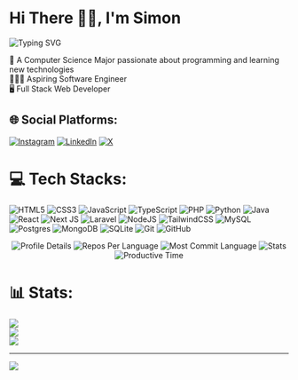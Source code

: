 # Hi There 👋🏽, I'm Simon

<div align="left">
  <img src="https://readme-typing-svg.herokuapp.com?font=Fira+Code&pause=1000&color=2196F3&center=true&vCenter=true&width=435&lines=Software+Engineer;Full+Stack+Developer;Data+Science+Enthusiast" alt="Typing SVG" />
</div>

🚀 A Computer Science Major passionate about programming and learning new technologies <br>
👨🏽‍💻 Aspiring Software Engineer <br>
🖥️ Full Stack Web Developer <br>
<!--📲 Mobile App Developer <br>-->




## 🌐 Social Platforms:
[![Instagram](https://img.shields.io/badge/Instagram-%23E4405F.svg?logo=Instagram&logoColor=white)](https://instagram.com/simon.chainbers) [![LinkedIn](https://img.shields.io/badge/LinkedIn-%230077B5.svg?logo=linkedin&logoColor=white)](https://linkedin.com/in/simon-ddungu) [![X](https://img.shields.io/badge/X-black.svg?logo=X&logoColor=white)](https://x.com/simonchainbers) 

# 💻 Tech Stacks:
![HTML5](https://img.shields.io/badge/html5-%23E34F26.svg?style=for-the-badge&logo=html5&logoColor=white) ![CSS3](https://img.shields.io/badge/css3-%231572B6.svg?style=for-the-badge&logo=css3&logoColor=white) ![JavaScript](https://img.shields.io/badge/javascript-%23323330.svg?style=for-the-badge&logo=javascript&logoColor=%23F7DF1E) ![TypeScript](https://img.shields.io/badge/typescript-%23007ACC.svg?style=for-the-badge&logo=typescript&logoColor=white) ![PHP](https://img.shields.io/badge/php-%23777BB4.svg?style=for-the-badge&logo=php&logoColor=white) ![Python](https://img.shields.io/badge/python-3670A0?style=for-the-badge&logo=python&logoColor=ffdd54) ![Java](https://img.shields.io/badge/java-%23ED8B00.svg?style=for-the-badge&logo=openjdk&logoColor=white) ![React](https://img.shields.io/badge/react-%2320232a.svg?style=for-the-badge&logo=react&logoColor=%2361DAFB) <!--![React Native](https://img.shields.io/badge/react_native-%2320232a.svg?style=for-the-badge&logo=react&logoColor=%2361DAFB)--> ![Next JS](https://img.shields.io/badge/Next-black?style=for-the-badge&logo=next.js&logoColor=white) ![Laravel](https://img.shields.io/badge/laravel-%23FF2D20.svg?style=for-the-badge&logo=laravel&logoColor=white) ![NodeJS](https://img.shields.io/badge/node.js-6DA55F?style=for-the-badge&logo=node.js&logoColor=white) ![TailwindCSS](https://img.shields.io/badge/tailwindcss-%2338B2AC.svg?style=for-the-badge&logo=tailwind-css&logoColor=white) <!--![Spring](https://img.shields.io/badge/spring-%236DB33F.svg?style=for-the-badge&logo=spring&logoColor=white)--> ![MySQL](https://img.shields.io/badge/mysql-4479A1.svg?style=for-the-badge&logo=mysql&logoColor=white) ![Postgres](https://img.shields.io/badge/postgres-%23316192.svg?style=for-the-badge&logo=postgresql&logoColor=white) ![MongoDB](https://img.shields.io/badge/MongoDB-%234ea94b.svg?style=for-the-badge&logo=mongodb&logoColor=white) ![SQLite](https://img.shields.io/badge/sqlite-%2307405e.svg?style=for-the-badge&logo=sqlite&logoColor=white) ![Git](https://img.shields.io/badge/git-%23F05033.svg?style=for-the-badge&logo=git&logoColor=white) ![GitHub](https://img.shields.io/badge/github-%23121011.svg?style=for-the-badge&logo=github&logoColor=white)

<div align="center">
  <img src="https://github-profile-summary-cards.vercel.app/api/cards/profile-details?username=SimonDdungu&theme=radical" alt="Profile Details" />
  <img src="https://github-profile-summary-cards.vercel.app/api/cards/repos-per-language?username=SimonDdungu&theme=radical" alt="Repos Per Language" />
  <img src="https://github-profile-summary-cards.vercel.app/api/cards/most-commit-language?username=SimonDdungu&theme=radical" alt="Most Commit Language" />
  <img src="https://github-profile-summary-cards.vercel.app/api/cards/stats?username=SimonDdungu&theme=radical" alt="Stats" />
  <img src="https://github-profile-summary-cards.vercel.app/api/cards/productive-time?username=SimonDdungu&theme=radical" alt="Productive Time" />
</div> 

# 📊 Stats:
![](https://github-readme-stats.vercel.app/api?username=simonddungu&theme=github_dark&hide_border=true&include_all_commits=false&count_private=false)<br/>
![](https://github-readme-streak-stats.herokuapp.com/?user=simonddungu&theme=github_dark&hide_border=true)<br/>
![](https://github-readme-stats.vercel.app/api/top-langs/?username=simonddungu&theme=github_dark&hide_border=true&include_all_commits=false&count_private=true&layout=compact)

---
[![](https://visitcount.itsvg.in/api?id=simonddungu&icon=0&color=0)](https://visitcount.itsvg.in)

